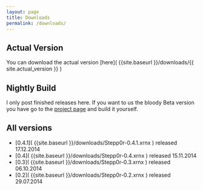 ```yaml
---
layout: page
title: Downloads
permalink: /downloads/
---
```



## Actual Version

You can download the actual version [here]( {{site.baseurl }}/downloads/{{ site.actual_version }} )

## Nightly Build

I only post finished releases here. If you want to us the bloody Beta version you have go to the 
[project page](https://github.com/mrVanDalo/stepp0r/tree/develop) and build it yourself.

## All versions

* [0.4.1]( {{site.baseurl }}/downloads/Stepp0r-0.4.1.xrnx ) released 17.12.2014
* [0.4]( {{site.baseurl }}/downloads/Stepp0r-0.4.xrnx ) released 15.11.2014
* [0.3]( {{site.baseurl }}/downloads/Stepp0r-0.3.xrnx ) released 06.10.2014
* [0.2]( {{site.baseurl }}/downloads/Stepp0r-0.2.xrnx ) released 29.07.2014
